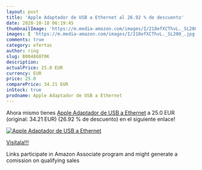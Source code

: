 ```yaml
---
layout: post
title: 'Apple Adaptador de USB a Ethernet al 26.92 % de descuento'
date: 2020-10-18 06:19:45
thumbnailImage: 'https://m.media-amazon.com/images/I/218efXCThvL._SL200_.jpg'
images: [ 'https://m.media-amazon.com/images/I/218efXCThvL._SL200_.jpg' ]
comments: true
category: ofertas
author: ring
slug: B00486070K
description:
actualPrice: 25.0 EUR
currency: EUR
price: 25.0
comparePrice: 34.21 EUR
inStock: true
prodname: Apple Adaptador de USB a Ethernet
---
```


Ahora mismo tienes [Apple Adaptador de USB a Ethernet](https://www.amazon.es/dp/B00486070K/?tag=tolees-21) a 25.0 EUR (original: 34.21 EUR) (26.92 %  de descuento) en el siguiente enlace!

[![Apple Adaptador de USB a Ethernet](https://m.media-amazon.com/images/I/218efXCThvL._SL200_.jpg)](https://www.amazon.es/dp/B00486070K/?tag=tolees-21)

[Visítala!!!](https://www.amazon.es/dp/B00486070K/?tag=tolees-21)

Links participate in Amazon Associate program and might generate a comission on qualifying sales
